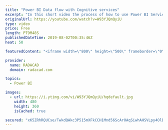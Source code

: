 ```yaml
---
title: "Power BI Data flow with Cognitive services"
excerpt: "In this short video the process of how to use Power BI Services, Data Flow, and Cognitive service to analysis the customer feedbacks text using semantic Analytics and Keyword Extraction has been shown. to learn more you can see the related Blog Posts from here https://radacad.com/ai-in-dataflow-power-bi-webservice-cognitive-service-part1"
originalUrl: https://youtube.com/watch?v=W93YJQmQyiU
type: video
price: Free
length: PT9M48S
publishedDateTime: 2019-08-02T00:35:46Z
heat: 50

featuredContent: "<iframe width=\"800\" height=\"500\" frameborder=\"0\" src=\"https://www.youtube.com/embed/W93YJQmQyiU\" allow=\"accelerometer; autoplay; encrypted-media; gyroscope; picture-in-picture\" allowfullscreen></iframe>"

provider:
  name: RADACAD
  domain: radacad.com

topics:
  - Power BI

images:
  - url: https://i.ytimg.com/vi/W93YJQmQyiU/hqdefault.jpg
    width: 480
    height: 360
    isCached: true

secured: "xK5ZRhRQUCse/TwkdQAkc3P515mXFkCCH1Mnd56ScArOAqSiwhAHSVLpy4OlDW5nhjYnMgPShoCBoAskuXM0acXumDleU2v64QTgy1xmBSd9fUyXgA91MS33VV2deAa9Iqz6HnXHFWMrkCOVHgShlj94t+T2wC3X445KD9/2l/LyRqV7NKlbZIuVuBglW7O0QVmCsTecoWu1Cg84FTlSJlntNNLTJ/aBmzlofmcK1T5ISXvzDyXwB61rmhFLci1gF6DmLG91lQZslkVrJYo0nF20ZJLAt0qRfcr6suk4db5VPr53jqybV0KhEyYYWu6uTiQY3nrw5spLxMLktW5zNuIVb0Bvz2AOGXDcwTsxLD9P7bVAJO2Lj7zOSs8GewGPzVEK9KoYjB6EBkHfOdY0JO0BNO6bw8lX8ssTGxXypSs=;YmmX6R9DULB+MAUlDp2gKQ=="
---
```


